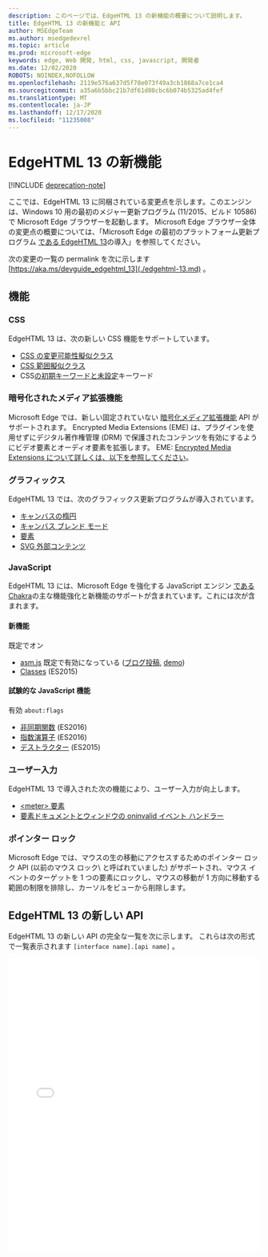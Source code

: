 ```yaml
---
description: このページでは、EdgeHTML 13 の新機能の概要について説明します。
title: EdgeHTML 13 の新機能と API
author: MSEdgeTeam
ms.author: msedgedevrel
ms.topic: article
ms.prod: microsoft-edge
keywords: edge, Web 開発, html, css, javascript, 開発者
ms.date: 12/02/2020
ROBOTS: NOINDEX,NOFOLLOW
ms.openlocfilehash: 2119e576a637d5f78e073f49a3cb1868a7ce1ca4
ms.sourcegitcommit: a35a6b5bbc21b7df61d08cbc6b074b5325ad4fef
ms.translationtype: MT
ms.contentlocale: ja-JP
ms.lasthandoff: 12/17/2020
ms.locfileid: "11235008"
---
```

# EdgeHTML 13 の新機能  

[!INCLUDE [deprecation-note](../../includes/legacy-edge-note.md)]  

ここでは、EdgeHTML 13 に同梱されている変更点を示します。このエンジンは、Windows [](https://blogs.windows.com/windowsexperience/2015/11/12) 10 用の最初のメジャー更新プログラム (11/2015、ビルド 10586\) で Microsoft Edge ブラウザーを起動します。  Microsoft Edge ブラウザー全体の変更点の概要については、「Microsoft Edge の最初のプラットフォーム更新プログラム [である EdgeHTML 13](https://blogs.windows.com/msedgedev/2015/11/16)の導入」を参照してください。  

次の変更の一覧の permalink を次に示します  [https://aka.ms/devguide_edgehtml_13](./edgehtml-13.md) 。  

## 機能  

### CSS  

EdgeHTML 13 は、次の新しい CSS 機能をサポートしています。  

*   [CSS の変更可能性擬似クラス](https://developer.microsoft.com/microsoft-edge/platform/status/cssmutabilitypseudoclasses)  
*   [CSS 範囲擬似クラス](https://developer.microsoft.com/microsoft-edge/platform/status/cssrangepseudoclasses)  
*   CSS[の初期](https://developer.microsoft.com/microsoft-edge/platform/status/cssinitialvalue)[キーワードと未設定](https://developer.microsoft.com/microsoft-edge/platform/status/cssunsetvalue)キーワード  

### 暗号化されたメディア拡張機能  

Microsoft Edge では、新しい固定されていない [暗号化メディア拡張機能](https://w3.org/TR/encrypted-media) API がサポートされます。  Encrypted Media Extensions \(EME\) は、プラグインを使用せずにデジタル著作権管理 \(DRM\) で保護されたコンテンツを有効にするようにビデオ要素とオーディオ要素を拡張します。 EME:  [Encrypted Media Extensions について詳しくは、以下を参照してください](https://developer.mozilla.org/docs/Web/API/Encrypted_Media_Extensions_API)。  

### グラフィックス  

EdgeHTML 13 では、次のグラフィックス更新プログラムが導入されています。  

*   [キャンバスの楕円](https://developer.microsoft.com/microsoft-edge/platform/status/canvas2dellipse)  
*   [キャンバス ブレンド モード](https://developer.microsoft.com/microsoft-edge/platform/status/compositingandblendingincanvas2d)  
*   [<picture> 要素](https://developer.microsoft.com/microsoft-edge/platform/status/pictureelement)  
*   [SVG 外部コンテンツ](https://developer.microsoft.com/microsoft-edge/platform/status/svgexternalcontent)  

### JavaScript  

EdgeHTML 13 には、Microsoft Edge を強化する JavaScript エンジン [である Chakra](https://blogs.windows.com/msedgedev/2015/09/30)の主な機能強化と新機能のサポートが含まれています。これには次が含まれます。  

#### 新機能  

既定でオン  

*   [asm.js](https://developer.microsoft.com/microsoft-edge/platform/status/asmjs/?q=asm.js) 既定で有効になっている \([ブログ投稿](https://blogs.windows.com/msedgedev/2015/11/10), [demo](https://dev.windows.com/microsoft-edge/testdrive/demos/chess)\)  
*   [Classes](https://developer.microsoft.com/microsoft-edge/platform/status/asmjs/?q=classes) \(ES2015\)  

#### 試験的な JavaScript 機能  

有効 `about:flags`  

*   [非同期関数](https://developer.microsoft.com/microsoft-edge/platform/status/asyncfunctions/?q=async%20functions) \(ES2016\)  
*   [指数演算子](https://developer.microsoft.com/microsoft-edge/platform/status/exponentiationoperatores2016/?q=exponentiation%20operator) \(ES2016\)  
*   [デストラクター](https://developer.microsoft.com/microsoft-edge/platform/status/destructuringES2015/?q=destructuring) \(ES2015\)  

### ユーザー入力  

EdgeHTML 13 で導入された次の機能により、ユーザー入力が向上します。  

*   [\<meter\> 要素](https://developer.microsoft.com/microsoft-edge/platform/status/meterelement)  
*   [要素ドキュメントとウィンドウの oninvalid イベント ハンドラー](https://developer.microsoft.com/microsoft-edge/platform/status/oninvalideventhandler)  

### ポインター ロック  

Microsoft Edge では、マウスの生の移動にアクセスするためのポインター ロック API \(以前のマウス ロック\ と呼ばれていました) がサポートされ、マウス イベントのターゲットを 1 つの要素にロックし、マウスの移動が 1 方向に移動する範囲の制限を排除し、カーソルをビューから削除します。  

## EdgeHTML 13 の新しい API  

EdgeHTML 13 の新しい API の完全な一覧を次に示します。  これらは次の形式で一覧表示されます `[interface name].[api name]` 。  

<iframe height='584' scrolling='no' title='EdgeHTML 13 の新しい API' src='//codepen.io/MicrosoftEdgeDocumentation/embed/vmzxEY/?height=584&theme-id=23761&default-tab=result&embed-version=2' frameborder='no' allowtransparency='true' allowfullscreen='true' style='width:  100%;'>CodePen の Microsoft Edge Docs ( @MicrosoftEdgeDocumentation ) による <a href='https://codepen.io/MicrosoftEdgeDocumentation/pen/vmzxEY/'> EdgeHTML 13 </a> のペンの新しい API <a href='http://codepen.io/MicrosoftEdgeDocumentation'> </a> <a href='http://codepen.io'> をご覧ください </a> 。</iframe>  
